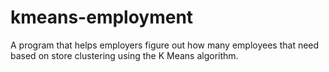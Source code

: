# kmeans-employment
A program that helps employers figure out how many employees that need based on store clustering using the K Means algorithm. 
